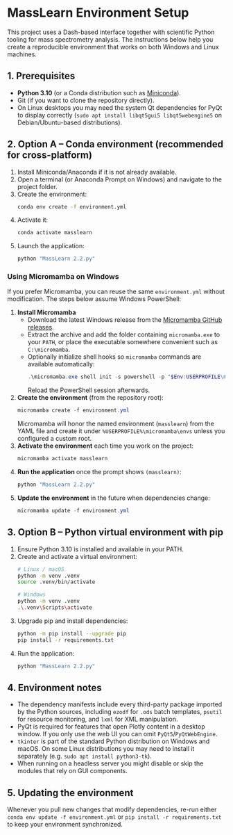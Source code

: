 # MassLearn Environment Setup

This project uses a Dash-based interface together with scientific Python tooling for mass spectrometry analysis. The instructions below help you create a reproducible environment that works on both Windows and Linux machines.

## 1. Prerequisites

- **Python 3.10** (or a Conda distribution such as [Miniconda](https://docs.conda.io/en/latest/miniconda.html)).
- Git (if you want to clone the repository directly).
- On Linux desktops you may need the system Qt dependencies for PyQt to display correctly (`sudo apt install libqt5gui5 libqt5webengine5` on Debian/Ubuntu-based distributions).

## 2. Option A – Conda environment (recommended for cross-platform)

1. Install Miniconda/Anaconda if it is not already available.
2. Open a terminal (or Anaconda Prompt on Windows) and navigate to the project folder.
3. Create the environment:
   ```bash
   conda env create -f environment.yml
   ```
4. Activate it:
   ```bash
   conda activate masslearn
   ```
5. Launch the application:
   ```bash
   python "MassLearn 2.2.py"
   ```

### Using Micromamba on Windows

If you prefer Micromamba, you can reuse the same `environment.yml` without modification. The steps below assume Windows PowerShell:

1. **Install Micromamba**
   - Download the latest Windows release from the [Micromamba GitHub releases](https://github.com/mamba-org/micromamba-releases).
   - Extract the archive and add the folder containing `micromamba.exe` to your `PATH`, or place the executable somewhere convenient such as `C:\micromamba`.
   - Optionally initialize shell hooks so `micromamba` commands are available automatically:
     ```powershell
     .\micromamba.exe shell init -s powershell -p "$Env:USERPROFILE\micromamba"
     ```
     Reload the PowerShell session afterwards.
2. **Create the environment** (from the repository root):
   ```powershell
   micromamba create -f environment.yml
   ```
   Micromamba will honor the named environment (`masslearn`) from the YAML file and create it under `%USERPROFILE%\micromamba\envs` unless you configured a custom root.
3. **Activate the environment** each time you work on the project:
   ```powershell
   micromamba activate masslearn
   ```
4. **Run the application** once the prompt shows `(masslearn)`:
   ```powershell
   python "MassLearn 2.2.py"
   ```
5. **Update the environment** in the future when dependencies change:
   ```powershell
   micromamba update -f environment.yml
   ```

## 3. Option B – Python virtual environment with pip

1. Ensure Python 3.10 is installed and available in your PATH.
2. Create and activate a virtual environment:
   ```bash
   # Linux / macOS
   python -m venv .venv
   source .venv/bin/activate

   # Windows
   python -m venv .venv
   .\.venv\Scripts\activate
   ```
3. Upgrade pip and install dependencies:
   ```bash
   python -m pip install --upgrade pip
   pip install -r requirements.txt
   ```
4. Run the application:
   ```bash
   python "MassLearn 2.2.py"
   ```

## 4. Environment notes

- The dependency manifests include every third-party package imported by the Python sources, including `ezodf` for `.ods` batch templates, `psutil` for resource monitoring, and `lxml` for XML manipulation.
- PyQt is required for features that open Plotly content in a desktop window. If you only use the web UI you can omit `PyQt5`/`PyQtWebEngine`.
- `tkinter` is part of the standard Python distribution on Windows and macOS. On some Linux distributions you may need to install it separately (e.g. `sudo apt install python3-tk`).
- When running on a headless server you might disable or skip the modules that rely on GUI components.

## 5. Updating the environment

Whenever you pull new changes that modify dependencies, re-run either `conda env update -f environment.yml` or `pip install -r requirements.txt` to keep your environment synchronized.
